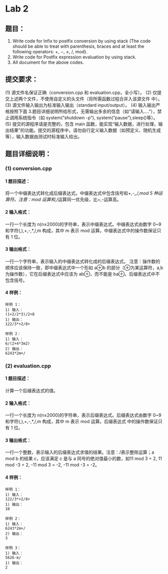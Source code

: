 # Lab 2

## 题目：
1. Write code for Infix to postfix conversion by using stack (The code should be able to treat with 
parenthesis, braces and at least the following operators: +, −, ×, /, mod). 
2. Write code for Postfix expression evaluation by using stack. 
3. All document for the above codes.

## 提交要求：
(1) 源文件名保证正确（conversion.cpp 和 evaluation.cpp，全小写）。
(2) 仅提交上述两个文件，不使用自定义的头文件（将所需函数过程合并入该源文件
中）。
(3) 源文件输入输出为标准输入输出（standard input/output）。
(4) 输入输出严格按照下面 3.题目详细说明所给形式，无需输出多余的信息（如“请输入....”），禁止调用系统指令（如 system(“shutdown -p”), system(“pause”),sleep()等）。
(5) 提交的源程序请是完整的，包含 main 函数，能实现“输入数据，进行处理，输出结果”的功能。提交的源程序中，请勿自行定义输入数据（如预定义、随机生成等），输入数据由测试时标准输入给出。

## 题目详细说明：
### (1) conversion.cpp
#### 1 题目描述：
将一个中缀表达式转化成后缀表达式。中缀表达式中包含括号和+,-,*,/,mod 5 种运算符。注意：mod 运算和*,/运算同一优先级，比+,-运算高。

#### 2 输入格式：
一行一个长度为 n(n≤2000)的字符串，表示中缀表达式。中缀表达式由数字 0~9 和字符(,),+,-,*,/,m 构成，其中 m 表示 mod 运算。中缀表达式中的操作数保证只有 1 位。

#### 3 输出格式：
一行一个字符串，表示输入的中缀表达式转化成的后缀表达式。
注意：操作数的顺序应该保持一致，即中缀表达式中一个形如 a⊕b 的部分（⊕为某运算符，a,b 为操作数），它在后缀表达式中应该为 ab⊕，而不能是 ba⊕。后缀表达式中不包含括号。

#### 4 样例：
    样例 1：
    1) 输入：
    (1+2/2*3)/2+8
    1) 输出：
    122/3*+2/8+

    样例 2：
    1) 输入：
    6/(2+4*3m2)
    2) 输出：
    6243*2m+/
### (2) evaluation.cpp
#### 1 题目描述：
计算一个后缀表达式的值。

#### 2 输入格式：
一行一个长度为 n(n≤2000)的字符串，表示后缀表达式。后缀表达式由数字 0~9 和字符(,),+,-,*,/,m 构成，其中 m 表示 mod 运算。后缀表达式
中的操作数保证只有 1 位。

#### 3 输出格式：
一行一个整数，表示输入的后缀表达式求值的结果。注意：/表示整除运算；a mod b 的结果 c，应该满足 c 是与 a 同号的绝对值最小的数，如11 mod 3 = 2, 11 mod -3 = 2, -11 mod 3 = -2, -11 mod -3 = -2。

#### 4 样例：
    样例 1：
    1) 输入：
    122/3*+2/8+
    1) 输出：
    10

    样例 2：
    1) 输入：
    6243*2m+/
    2) 输出：
    3

    样例 3：
    1) 输入：
    5626-m/
    1) 输出：
    2